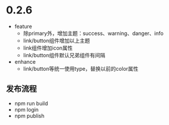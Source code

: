 # 0.2.6

* feature
    * 除primary外，增加主题：success、warning、danger、info
    * link/button组件增加以上主题
    * link组件增加icon属性
    * link/button组件默认兄弟组件有间隔
* enhance
    * link/button等统一使用type，替换以前的color属性

## 发布流程
* npm run build
* npm login
* npm publish